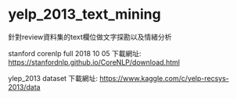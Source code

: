 # yelp_2013_text_mining
針對review資料集的text欄位做文字探勘以及情緒分析

stanford corenlp full 2018 10 05 下載網址:
https://stanfordnlp.github.io/CoreNLP/download.html

ylep_2013 dataset 下載網址:
https://www.kaggle.com/c/yelp-recsys-2013/data
